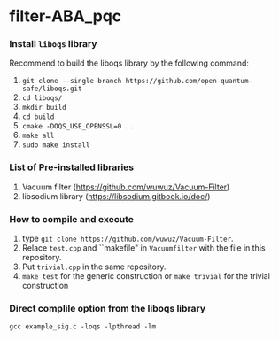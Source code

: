 # filter-ABA_pqc

### Install `liboqs` library
Recommend to build the liboqs library by the following command: 
1. ``git clone --single-branch https://github.com/open-quantum-safe/liboqs.git``
2. ``cd liboqs/``
3. ``mkdir build``
4. ``cd build``
5. ``cmake -DOQS_USE_OPENSSL=0 ..``
6. ``make all``
7. ``sudo make install``

### List of Pre-installed libraries
1. Vacuum filter (https://github.com/wuwuz/Vacuum-Filter)
2. libsodium library (https://libsodium.gitbook.io/doc/)

### How to compile and execute
1. type ``git clone https://github.com/wuwuz/Vacuum-Filter``.
2. Relace ``test.cpp`` and ``makefile" in `Vacuumfilter` with the file in this repository. 
3. Put ``trivial.cpp`` in the same repository. 
4. ``make test`` for the generic construction or ``make trivial`` for the trivial construction

### Direct complile option from the liboqs library
``gcc example_sig.c -loqs -lpthread -lm``
